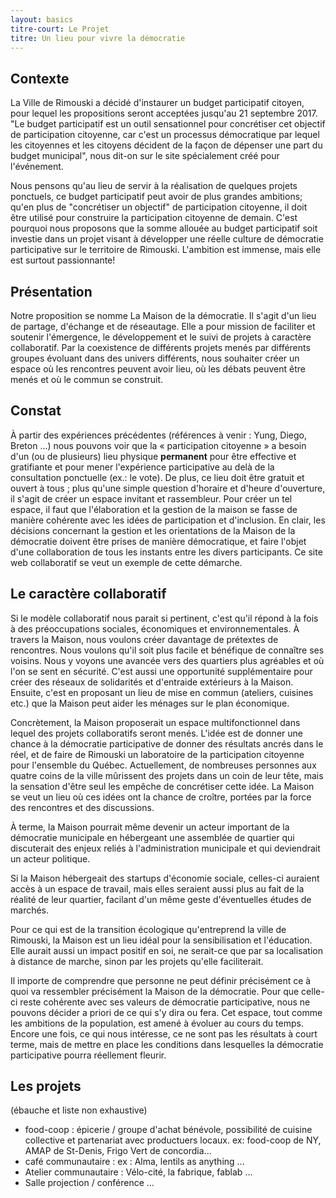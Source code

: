 ```yaml
---
layout: basics
titre-court: Le Projet
titre: Un lieu pour vivre la démocratie
---
```


## Contexte

La Ville de Rimouski a décidé d'instaurer un budget participatif citoyen, pour lequel les propositions seront acceptées jusqu'au 21 septembre 2017. "Le budget participatif est un outil sensationnel pour concrétiser cet objectif de participation citoyenne, car c'est un processus démocratique par lequel les citoyennes et les citoyens décident de la façon de dépenser une part du budget municipal", nous dit-on sur le site spécialement créé pour l'événement.

Nous pensons qu'au lieu de servir à la réalisation de quelques projets ponctuels, ce budget participatif peut avoir de plus grandes ambitions; qu'en plus de "concrétiser un objectif" de participation citoyenne, il doit être utilisé pour construire la participation citoyenne de demain. C'est pourquoi nous proposons que la somme allouée au budget participatif soit investie dans un projet visant à développer une réelle culture de démocratie participative sur le territoire de Rimouski. L'ambition est immense, mais elle est surtout passionnante!

## Présentation

Notre proposition se nomme La Maison de la démocratie. Il s'agit d'un lieu de partage, d'échange et de réseautage. Elle a pour mission de faciliter et soutenir l'émergence, le développement et le suivi de projets à caractère collaboratif. Par la coexistence de différents projets menés par différents groupes évoluant dans des univers différents, nous souhaiter créer un espace où les rencontres peuvent avoir lieu, où les débats peuvent être menés et où le commun se construit.

## Constat

À partir des expériences précédentes (références à venir : Yung, Diego, Breton ...) nous pouvons voir que la « participation citoyenne » a besoin d'un (ou de plusieurs) lieu physique **permanent** pour être effective et gratifiante et pour mener l'expérience participative au delà de la consultation ponctuelle (ex.: le vote). De plus, ce lieu doit être gratuit et ouvert à tous ; plus qu'une simple question d'horaire et d'heure d'ouverture, il s'agit de créer un espace invitant et rassembleur. Pour créer un tel espace, il faut que l'élaboration et la gestion de la maison se fasse de manière cohérente avec les idées de participation et d'inclusion. En clair, les décisions concernant la gestion et les orientations de la Maison de la démocratie doivent être prises de manière démocratique, et faire l'objet d'une collaboration de tous les instants entre les divers participants. Ce site web collaboratif se veut un exemple de cette démarche.

## Le caractère collaboratif

Si le modèle collaboratif nous parait si pertinent, c'est qu'il répond à la fois à des préoccupations sociales, économiques et environnementales. À travers la Maison, nous voulons créer davantage de prétextes de rencontres. Nous voulons qu'il soit plus facile et bénéfique de connaître ses voisins. Nous y voyons une avancée vers des quartiers plus agréables et où l'on se sent en sécurité. C'est aussi une opportunité supplémentaire pour créer des réseaux de solidarités et d'entraide extérieurs à la Maison. Ensuite, c'est en proposant un lieu de mise en commun (ateliers, cuisines etc.) que la Maison peut aider les ménages sur le plan économique.

Concrètement, la Maison proposerait un espace multifonctionnel dans lequel des projets collaboratifs seront menés. L'idée est de donner une chance à la démocratie participative de donner des résultats ancrés dans le réel, et de faire de Rimouski un laboratoire de la participation citoyenne pour l'ensemble du Québec. Actuellement, de nombreuses personnes aux quatre coins de la ville mûrissent des projets dans un coin de leur tête, mais la sensation d'être seul les empêche de concrétiser cette idée. La Maison se veut un lieu où ces idées ont la chance de croître, portées par la force des rencontres et des discussions.

À terme, la Maison pourrait même devenir un acteur important de la démocratie municipale en hébergeant une assemblée de quartier qui discuterait des enjeux reliés à l'administration municipale et qui deviendrait un acteur politique. 

Si la Maison hébergeait des startups d'économie sociale, celles-ci auraient accès à un espace de travail, mais elles seraient aussi plus au fait de la réalité de leur quartier, facilant d'un même geste d'éventuelles études de marchés.

Pour ce qui est de la transition écologique qu'entreprend la ville de Rimouski, la Maison est un lieu idéal pour la sensibilisation et l'éducation. Elle aurait aussi un impact positif en soi, ne serait-ce que par sa localisation à distance de marche, sinon par les projets qu'elle faciliterait.

Il importe de comprendre que personne ne peut définir précisément ce à quoi va ressembler précisément la Maison de la démocratie. Pour que celle-ci reste cohérente avec ses valeurs de démocratie participative, nous ne pouvons décider a priori de ce qui s'y dira ou fera. Cet espace, tout comme les ambitions de la population, est amené à évoluer au cours du temps. Encore une fois, ce qui nous intéresse, ce ne sont pas les résultats à court terme, mais de mettre en place les conditions dans lesquelles la démocratie participative pourra réellement fleurir.

## Les projets

(ébauche et liste non exhaustive)
  - food-coop : épicerie / groupe d'achat bénévole, possibilité de cuisine collective et partenariat avec productuers locaux. ex: food-coop de NY, AMAP de St-Denis, Frigo Vert de concordia...
  - café communautaire : ex : Alma, lentils as anything ...
  - Atelier communautaire : Vélo-cité, la fabrique, fablab ...
  - Salle projection / conférence
  ...

